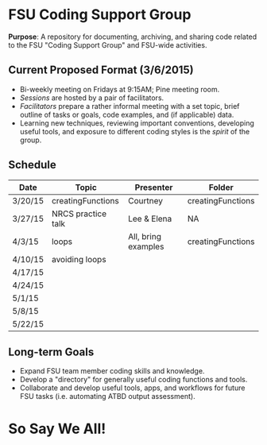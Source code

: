 # FSU Coding Support Group
**Purpose**: A repository for documenting, archiving, and sharing code related to the FSU "Coding Support Group" and FSU-wide activities. 

## Current Proposed Format (3/6/2015)
* Bi-weekly meeting on Fridays at 9:15AM; Pine meeting room.
* *Sessions* are hosted by a pair of facilitators. 
* *Facilitators* prepare a rather informal meeting with a set topic, brief outline of tasks or goals, code examples, and (if applicable) data. 
* Learning new techniques, reviewing important conventions, developing useful tools, and exposure to different coding styles is the *spirit* of the group. 

## Schedule
Date | Topic | Presenter | Folder
--- | --- | --- | ---
3/20/15 | creatingFunctions | Courtney | creatingFunctions
3/27/15 |NRCS practice talk | Lee & Elena | NA
4/3/15 |loops | All, bring examples | creatingFunctions
4/10/15 |avoiding loops | |
4/17/15 | | |
4/24/15 | | |
5/1/15 | | |
5/8/15 | | |
5/22/15 | | |


## Long-term Goals
* Expand FSU team member coding skills and knowledge. 
* Develop a "directory" for generally useful coding functions and tools.
* Collaborate and develop useful tools, apps, and workflows for future FSU tasks (i.e. automating ATBD output assessment).


# So Say We All!
